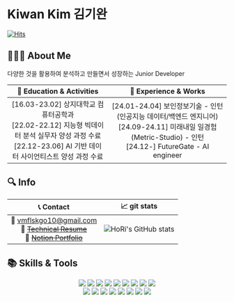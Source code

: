 # Kiwan Kim 김기완

[![Hits](https://hits.seeyoufarm.com/api/count/incr/badge.svg?url=https%3A%2F%2Fgithub.com%2FHoRi0506&count_bg=%23297A0C&title_bg=%23070707&icon=&icon_color=%23E7E7E7&title=hits&edge_flat=false)](https://hits.seeyoufarm.com)

## 💁🏻‍♂️ About Me  
다양한 것을 활용하여 분석하고 만들면서 성장하는 Junior Developer

<div align="center">

| **📝 Education & Activities**                                                                                   | **🏢 Experience & Works**                                                            |
|:-------:|:-------:|
| [16.03-23.02] 상지대학교 컴퓨터공학과 <br> [22.02-22.12] 지능형 빅데이터 분석 실무자 양성 과정 수료 <br> [22.12-23.06] AI 기반 데이터 사이언티스트 양성 과정 수료 | [24.01-24.04] 보인정보기술 - 인턴 (인공지능 데이터/백엔드 엔지니어) <br> [24.09-24.11] 미래내일 일경험(Metric-Studio) - 인턴 <br> [24.12-] FutureGate - AI engineer |

</div>

## 🔍 Info

<div align="center">

| **📞 Contact**                                                                                   | **📈 git stats**                                                            |
|:-------:|:-------:|
| 📨 vmflskgo10@gmail.com <br> 📝 ~~[Technical Resume](https://www.notion.so/03f74b3e04de49dda11a4cb3749d34b1?pvs=4)~~ <br> 📃 ~~[Notion Portfolio](https://www.notion.so/Portfolio-87a66d5e0c8942d4b772b29be7709c0f?pvs=4)~~ | ![HoRi's GitHub stats](https://github-readme-stats.vercel.app/api?username=HoRi0506&hide=stars,contribs&count_private=true&show_icons=true&&theme=cobalt) |

</div>

## 📚 Skills & Tools

<div align="center">
  <img src="https://img.shields.io/badge/Python-3776AB?style=flat&logo=python&logoColor=white"/> 
  <img src="https://img.shields.io/badge/Elasticsearch-005571?style=flat&logo=Elasticsearch&logoColor=white"/> 
  <img src="https://img.shields.io/badge/Slack-4A154B?style=flat&logo=Slack&logoColor=white"/> 
  <img src="https://img.shields.io/badge/Scikit_learn-F7931E?style=flat&logo=Scikit-learn&logoColor=white"/> 
  <img src="https://img.shields.io/badge/Numpy-013243?style=flat&logo=Numpy&logoColor=white"/> 
  <img src="https://img.shields.io/badge/Pandas-150458?style=flat&logo=Pandas&logoColor=white"/> 
  <img src="https://img.shields.io/badge/Git-181717?style=flat&logo=Git&logoColor=white"/> 
  <img src="https://img.shields.io/badge/Linux-FCC624?style=flat&logo=Linux&logoColor=white"/> 
  <img src="https://img.shields.io/badge/Vim-019733?style=flat&logo=Vim&logoColor=white"/>

  <br>

  <img src="https://img.shields.io/badge/SQL-4479A1?style=flat&logo=mysql&logoColor=white"/> 
  <img src="https://img.shields.io/badge/Django-092E20?style=flat&logo=Django&logoColor=white"/> 
  <img src="https://img.shields.io/badge/FastAPI-009688?style=flat&logo=Fastapi&logoColor=white"/> 
  <img src="https://img.shields.io/badge/Docker-2496ED?style=flat&logo=Docker&logoColor=white"/> 
  <img src="https://img.shields.io/badge/Apache_Hadoop-66CCFF?style=flat&logo=ApacheHadoop&logoColor=white"/> 
  <img src="https://img.shields.io/badge/C-A8B9CC?style=flat&logo=c&logoColor=white"/> 
  <img src="https://img.shields.io/badge/C++-00599C?style=flat&logo=c%2B%2B&logoColor=white"/> 
  <img src="https://img.shields.io/badge/Java-007396?style=flat&logo=Java&logoColor=white"/>
</div>

